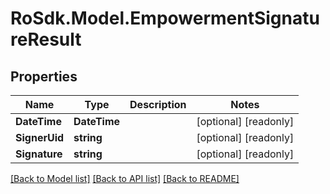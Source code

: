 # RoSdk.Model.EmpowermentSignatureResult

## Properties

Name | Type | Description | Notes
------------ | ------------- | ------------- | -------------
**DateTime** | **DateTime** |  | [optional] [readonly] 
**SignerUid** | **string** |  | [optional] [readonly] 
**Signature** | **string** |  | [optional] [readonly] 

[[Back to Model list]](../README.md#documentation-for-models) [[Back to API list]](../README.md#documentation-for-api-endpoints) [[Back to README]](../README.md)

